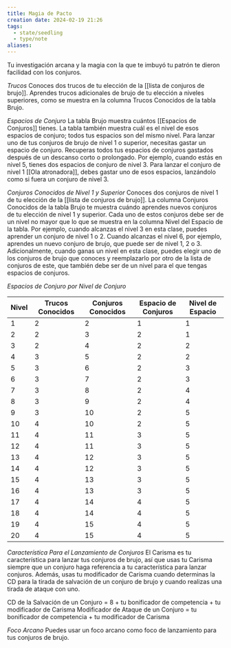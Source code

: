 ```yaml
---
title: Magia de Pacto
creation date: 2024-02-19 21:26
tags:
  - state/seedling
  - type/note
aliases:
---
```

Tu investigación arcana y la magia con la que te imbuyó tu patrón te dieron facilidad con los
conjuros.

*Trucos*
Conoces dos trucos de tu elección de la [[lista de conjuros de brujo]]. Aprendes trucos adicionales de brujo de tu elección a niveles superiores, como se muestra en la columna Trucos Conocidos de la tabla Brujo.

*Espacios de Conjuro*
La tabla Brujo muestra cuántos [[Espacios de Conjuros]] tienes. La tabla también muestra cuál es el nivel de esos espacios de conjuro; todos tus espacios son del mismo nivel. 
Para lanzar uno de tus conjuros de brujo de nivel 1 o superior, necesitas gastar un espacio de conjuro. Recuperas todos tus espacios de conjuros gastados después de un descanso corto o prolongado.
Por ejemplo, cuando estás en nivel 5, tienes dos espacios de conjuro de nivel 3. Para lanzar el
conjuro de nivel 1 [[Ola atronadora]], debes gastar uno de esos espacios, lanzándolo como si fuera un conjuro de nivel 3.

*Conjuros Conocidos de Nivel 1 y Superior*
Conoces dos conjuros de nivel 1 de tu elección de la [[lista de conjuros de brujo]].
La columna Conjuros Conocidos de la tabla Brujo te muestra cuándo aprendes nuevos conjuros de tu elección de nivel 1 y superior. Cada uno de estos conjuros debe ser de un nivel no mayor que lo que se muestra en la columna Nivel del Espacio de la tabla. 
Por ejemplo, cuando alcanzas el nivel 3 en esta clase, puedes aprender un conjuro de nivel 1 o 2.
Cuando alcanzas el nivel 6, por ejemplo, aprendes un nuevo conjuro de brujo, que puede ser de nivel 1, 2 o 3.
Adicionalmente, cuando ganas un nivel en esta clase, puedes elegir uno de los conjuros de brujo que conoces y reemplazarlo por otro de la lista de conjuros de este, que también debe ser de un nivel para el que tengas espacios de conjuros.


*Espacios de Conjuro por Nivel de Conjuro*

| Nivel | Trucos Conocidos | Conjuros Conocidos | Espacio de Conjuros | Nivel de Espacio |
| ---- | ---- | ---- | ---- | ---- |
| 1 | 2 | 2 | 1 | 1 |
| 2 | 2 | 3 | 2 | 1 |
| 3 | 2 | 4 | 2 | 2 |
| 4 | 3 | 5 | 2 | 2 |
| 5 | 3 | 6 | 2 | 3 |
| 6 | 3 | 7 | 2 | 3 |
| 7 | 3 | 8 | 2 | 4 |
| 8 | 3 | 9 | 2 | 4 |
| 9 | 3 | 10 | 2 | 5 |
| 10 | 4 | 10 | 2 | 5 |
| 11 | 4 | 11 | 3 | 5 |
| 12 | 4 | 11 | 3 | 5 |
| 13 | 4 | 12 | 3 | 5 |
| 14 | 4 | 12 | 3 | 5 |
| 15 | 4 | 13 | 3 | 5 |
| 16 | 4 | 13 | 3 | 5 |
| 17 | 4 | 14 | 4 | 5 |
| 18 | 4 | 14 | 4 | 5 |
| 19 | 4 | 15 | 4 | 5 |
| 20 | 4 | 15 | 4 | 5 |

*Característica Para el Lanzamiento de Conjuros*
El Carisma es tu característica para lanzar tus conjuros de brujo, así que usas tu Carisma siempre que un conjuro haga referencia a tu característica para lanzar conjuros. Además, usas tu modificador de Carisma cuando determinas la CD para la tirada de salvación de un conjuro de brujo y cuando realizas una tirada de ataque con uno.

CD de la Salvación de un Conjuro = 8 + tu bonificador de competencia + tu modificador de Carisma
Modificador de Ataque de un Conjuro = tu bonificador de competencia + tu modificador de Carisma

*Foco Arcano*
Puedes usar un foco arcano como foco de lanzamiento para tus conjuros de brujo.


